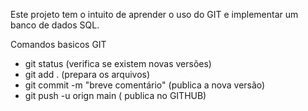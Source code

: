 Este projeto  tem o intuito de aprender o uso do GIT e implementar um banco de dados SQL.

Comandos basicos GIT
- git status (verifica se existem novas versões)
- git add . (prepara os arquivos)
- git commit -m "breve comentário" (publica a nova versão)
- git push -u orign main ( publica no GITHUB)